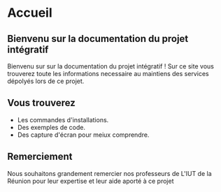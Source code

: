 # Accueil


## Bienvenu sur la documentation du projet intégratif

Bienvenu sur sur la documentation du projet intégratif ! Sur ce site vous trouverez toute les informations necessaire au maintiens des services dépolyés lors de ce projet.

## Vous trouverez

* Les commandes d'installations.
* Des exemples de code.
* Des capture d'écran pour meiux comprendre.

## Remerciement

Nous souhaitons grandement remercier nos professeurs de L'IUT  de la Réunion pour leur expertise et leur aide aporté à ce projet 